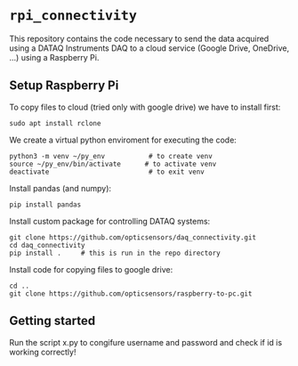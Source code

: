 # `rpi_connectivity`
This repository contains the code necessary to send the data acquired using a DATAQ Instruments DAQ to a cloud service (Google Drive, OneDrive, ...) using a Raspberry Pi.

## Setup Raspberry Pi
To copy files to cloud (tried only with google drive) we have to install first:

```
sudo apt install rclone
```

We create a virtual python enviroment for executing the code:
```
python3 -m venv ~/py_env           # to create venv
source ~/py_env/bin/activate      # to activate venv
deactivate                         # to exit venv
```

Install pandas (and numpy):
```
pip install pandas
```

Install custom package for controlling DATAQ systems:

```shell
git clone https://github.com/opticsensors/daq_connectivity.git
cd daq_connectivity
pip install .     # this is run in the repo directory
```

Install code for copying files to google drive:
```shell
cd ..
git clone https://github.com/opticsensors/raspberry-to-pc.git
```


## Getting started

Run the script x.py to congifure username and password and check if id is working correctly!